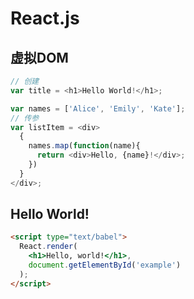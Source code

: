 # React.js
## 虚拟DOM
```javascript
// 创建
var title = <h1>Hello World!</h1>;

var names = ['Alice', 'Emily', 'Kate'];
// 传参
var listItem = <div>
  {
    names.map(function(name){
      return <div>Hello, {name}!</div>;
    })
  }
</div>;
```
## Hello World!
```html
<script type="text/babel">
  React.render(
    <h1>Hello, world!</h1>,
    document.getElementById('example')
  );
</script>
```
